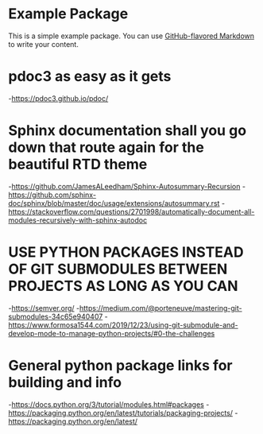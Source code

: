 # Example Package

This is a simple example package. You can use
[GitHub-flavored Markdown](https://guides.github.com/features/mastering-markdown/)
to write your content.


# pdoc3 as easy as it gets
-https://pdoc3.github.io/pdoc/


# Sphinx documentation shall you go down that route again for the beautiful RTD theme
-https://github.com/JamesALeedham/Sphinx-Autosummary-Recursion
-https://github.com/sphinx-doc/sphinx/blob/master/doc/usage/extensions/autosummary.rst
-https://stackoverflow.com/questions/2701998/automatically-document-all-modules-recursively-with-sphinx-autodoc


# USE PYTHON PACKAGES INSTEAD OF GIT SUBMODULES BETWEEN PROJECTS AS LONG AS YOU CAN
-https://semver.org/
-https://medium.com/@porteneuve/mastering-git-submodules-34c65e940407
-https://www.formosa1544.com/2019/12/23/using-git-submodule-and-develop-mode-to-manage-python-projects/#0-the-challenges


# General python package links for building and info
-https://docs.python.org/3/tutorial/modules.html#packages
-https://packaging.python.org/en/latest/tutorials/packaging-projects/
-https://packaging.python.org/en/latest/
